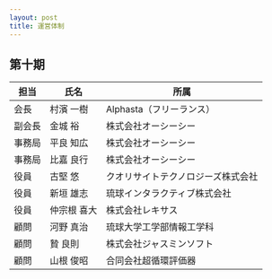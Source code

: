 ```yaml
---
layout: post
title: 運営体制
---
```


第十期
--------------------------------------------------------------------------------

担当   | 氏名      | 所属
------ | --------- | ---------------------------------------------------------
会長   | 村濱 一樹 | Alphasta（フリーランス）
副会長 | 金城 裕   | 株式会社オーシーシー
事務局 | 平良 知広 | 株式会社オーシーシー
事務局 | 比嘉 良行 | 株式会社オーシーシー
役員   | 古堅 悠   | クオリサイトテクノロジーズ株式会社
役員   | 新垣 雄志 | 琉球インタラクティブ株式会社
役員   | 仲宗根 喜大 | 株式会社レキサス
顧問   | 河野 真治 | 琉球大学工学部情報工学科
顧問   | 贄 良則   | 株式会社ジャスミンソフト
顧問   | 山根 俊昭 | 合同会社超循環評価器
